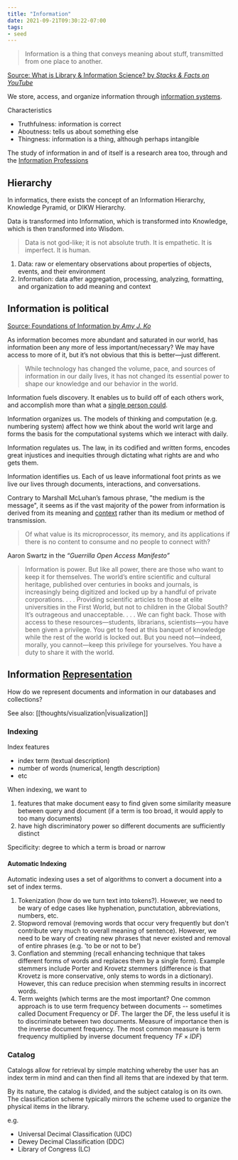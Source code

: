 ```yaml
---
title: "Information"
date: 2021-09-21T09:30:22-07:00
tags:
- seed
---
```


> Information is a thing that conveys meaning about stuff, transmitted from one place to another.

[Source: What is Library & Information Science? by *Stacks & Facts on YouTube*](https://www.youtube.com/watch?v=pfP7AjwIZI8)

We store, access, and organize information through [information systems](thoughts/information%20system.md).

Characteristics
* Truthfulness: information is correct
* Aboutness: tells us about something else
* Thingness: information is a thing, although perhaps intangible

The study of information in and of itself is a research area too, through and the [Information Professions](thoughts/information%20professions.md)

## Hierarchy
In informatics, there exists the concept of an Information Hierarchy, Knowledge Pyramid, or DIKW Hierarchy.

Data is transformed into Information, which is transformed into Knowledge, which is then transformed into Wisdom.

> Data is not god-like; it is not absolute truth. It is empathetic. It is imperfect. It is human. 

1. Data: raw or elementary observations about properties of objects, events, and their environment
2. Information: data after aggregation, processing, analyzing, formatting, and organization to add meaning and context

## Information is political
[Source: Foundations of Information by *Amy J. Ko*](https://faculty.washington.edu/ajko/books/foundations-of-information/#/power)

As information becomes more abundant and saturated in our world, has information been any more of less important/necessary? We may have access to more of it, but it’s not obvious that this is better—just different.

> While technology has changed the volume, pace, and sources of information in our daily lives, it has not changed its essential power to shape our knowledge and our behavior in the world.

Information fuels discovery. It enables us to build off of each others work, and accomplish more than what a [single person could](posts/collaborative-thinking.md).

Information organizes us. The models of thinking and computation (e.g. numbering system) affect how we think about the world writ large and forms the basis for the computational systems which we interact with daily.

Information regulates us. The law, in its codified and written forms, encodes great injustices and inequities through dictating what rights are and who gets them.

Information identifies us. Each of us leave informational foot prints as we live our lives through documents, interactions, and conversations.

Contrary to Marshall McLuhan’s famous phrase, "the medium is the message", it seems as if the vast majority of the power from information is derived from its meaning and [context](thoughts/context.md) rather than its medium or method of transmission.

> Of what value is its microprocessor, its memory, and its applications if there is no content to consume and no people to connect with?

Aaron Swartz in the *“Guerrilla Open Access Manifesto”*

> Information is power. But like all power, there are those who want to keep it for themselves. The world’s entire scientific and cultural heritage, published over centuries in books and journals, is increasingly being digitized and locked up by a handful of private corporations. . . . Providing scientific articles to those at elite universities in the First World, but not to children in the Global South? It’s outrageous and unacceptable. . . . We can fight back. Those with access to these resources—students, librarians, scientists—you have been given a privilege. You get to feed at this banquet of knowledge while the rest of the world is locked out. But you need not—indeed, morally, you cannot—keep this privilege for yourselves. You have a duty to share it with the world.

## Information [Representation](thoughts/representation.md)
How do we represent documents and information in our databases and collections?

See also: [[thoughts/visualization|visualization]]

### Indexing
Index features
- index term (textual description)
- number of words (numerical, length description)
- etc

When indexing, we want to
1. features that make document easy to find given some similarity measure between query and document (if a term is too broad, it would apply to too many documents)
2. have high discriminatory power so different documents are sufficiently distinct

Specificity: degree to which a term is broad or narrow

#### Automatic Indexing
Automatic indexing uses a set of algorithms to convert a document into a set of index terms.

1. Tokenization (how do we turn text into tokens?). However, we need to be wary of edge cases like hyphenation, punctutation, abbreviations, numbers, etc.
2. Stopword removal (removing words that occur very frequently but don't contribute very much to overall meaning of sentence). However, we need to be wary of creating new phrases that never existed and removal of entire phrases (e.g. 'to be or not to be')
3. Conflation and stemming (recall enhancing technique that takes different forms of words and replaces them by a single form). Example stemmers include Porter and Krovetz stemmers (difference is that Krovetz is more conservative, only stems to words in a dictionary). However, this can reduce precision when stemming results in incorrect words.
4. Term weights (which terms are the most important? One common approach is to use term frequency between documents -- sometimes called Document Frequency or DF. The larger the DF, the less useful it is to discriminate between two documents. Measure of importance then is the inverse document frequency. The most common measure is term frequency multiplied by inverse document frequency $TF \times IDF$)

### Catalog
Catalogs allow for retrieval by simple matching whereby the user has an index term in mind and can then find all items that are indexed by that term.

By its nature, the catalog is divided, and the subject catalog is on its own. The classification scheme typically mirrors the scheme used to organize the physical items in the library.

e.g.
- Universal Decimal Classification (UDC)
- Dewey Decimal Classification (DDC) 
- Library of Congress (LC)
